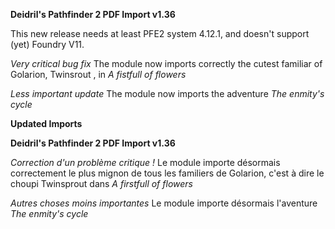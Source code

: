 **Deidril's Pathfinder 2 PDF Import v1.36**

This new release needs at least PFE2 system 4.12.1, and doesn't support (yet) Foundry V11.

*Very critical bug fix*
The module now imports correctly the cutest familiar of Golarion, Twinsrout , in *A fistfull of flowers*

*Less important update*
The module now imports the adventure *The enmity's cycle*

**Updated Imports**

**Deidril's Pathfinder 2 PDF Import v1.36**

*Correction d'un problème critique !*
Le module importe désormais correctement le plus mignon de tous les familiers de Golarion, c'est à dire 
le choupi Twinsprout dans *A firstfull of flowers*

*Autres choses moins importantes*
Le module importe désormais l'aventure *The enmity's cycle*

